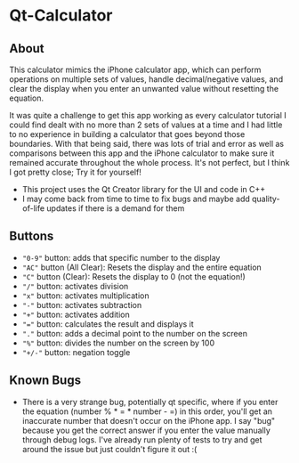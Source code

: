 # Qt-Calculator

## About
This calculator mimics the iPhone calculator app, which can perform operations on multiple sets of values, handle decimal/negative values, and clear the display when you enter an unwanted value without resetting the equation. 

It was quite a challenge to get this app working as every calculator tutorial I could find dealt with no more than 2 sets of values at a time and I had little to no experience in building a calculator that goes beyond those boundaries. With that being said, there was lots of trial and error as well as comparisons between this app and the iPhone calculator to make sure it remained accurate throughout the whole process. It's not perfect, but I think I got pretty close; Try it for yourself!

- This project uses the Qt Creator library for the UI and code in C++
- I may come back from time to time to fix bugs and maybe add quality-of-life updates if there is a demand for them

## Buttons
- ```"0-9"``` button: adds that specific number to the display 
- ```"AC"``` button (All Clear): Resets the display and the entire equation
- ```"C"``` button (Clear): Resets the display to 0 (not the equation!)
- ```"/"``` button: activates division
- ```"x"``` button: activates multiplication 
- ```"-"``` button: activates subtraction
- ```"+"``` button: activates addition
- ```"="``` button: calculates the result and displays it
- ```"."``` button: adds a decimal point to the number on the screen
- ```"%"``` button: divides the number on the screen by 100
- ```"+/-"``` button: negation toggle

## Known Bugs
- There is a very strange bug, potentially qt specific, where if you enter the equation (number % * = * number - =) in this order, you'll get an inaccurate number that doesn't occur on the iPhone app. I say "bug" because you get the correct answer if you enter the value manually through debug logs. I've already run plenty of tests to try and get around the issue but just couldn't figure it out :(
